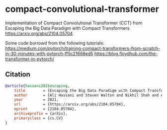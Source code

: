 # compact-convolutional-transformer
Implementation of Compact Convolutional Transformer (CCT) from
Escaping the Big Data Paradigm with Compact Transformers
https://arxiv.org/abs/2104.05704

Some code borrowd from the following tutorials:
https://medium.com/pytorch/training-compact-transformers-from-scratch-in-30-minutes-with-pytorch-ff5c21668ed5
https://blog.floydhub.com/the-transformer-in-pytorch/

## Citation
```bibtex
@article{hassani2021escaping,
	title        = {Escaping the Big Data Paradigm with Compact Transformers},
	author       = {Ali Hassani and Steven Walton and Nikhil Shah and Abulikemu Abuduweili and Jiachen Li and Humphrey Shi},
	year         = 2021,
	url          = {https://arxiv.org/abs/2104.05704},
	eprint       = {2104.05704},
	archiveprefix = {arXiv},
	primaryclass = {cs.CV}
}
```
